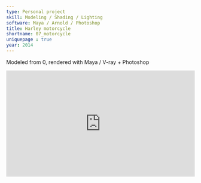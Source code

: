 ```yaml
---
type: Personal project
skill: Modeling / Shading / Lighting
software: Maya / Arnold / Photoshop
title: Harley motorcycle
shortname: 07_motorcycle
uniquepage : true 
year: 2014
---
```


Modeled from 0, rendered with Maya / V-ray + Photoshop
<div style="padding:56.25% 0 0 0;position:relative;"><iframe src="https://player.vimeo.com/video/69372049?title=0&amp;byline=0&amp;portrait=0&amp;badge=0&amp;autopause=0&amp;player_id=0&amp;app_id=58479" frameborder="0" allow="autoplay; fullscreen; picture-in-picture; clipboard-write" style="position:absolute;top:0;left:0;width:100%;height:100%;" title="Harley Davidson V-Rod Night Rod® Special"></iframe></div><script src="https://player.vimeo.com/api/player.js"></script>